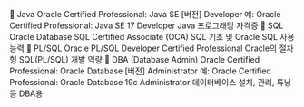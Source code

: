 🔷 Java	Oracle Certified Professional: Java SE [버전] Developer
예: Oracle Certified Professional: Java SE 17 Developer	Java 프로그래밍 자격증
🔷 SQL	Oracle Database SQL Certified Associate (OCA)	SQL 기초 및 Oracle SQL 사용 능력
🔷 PL/SQL	Oracle PL/SQL Developer Certified Professional	Oracle의 절차형 SQL(PL/SQL) 개발 역량
🔷 DBA (Database Admin)	Oracle Certified Professional: Oracle Database [버전] Administrator
예: Oracle Certified Professional: Oracle Database 19c Administrator	데이터베이스 설치, 관리, 튜닝 등 DBA용
